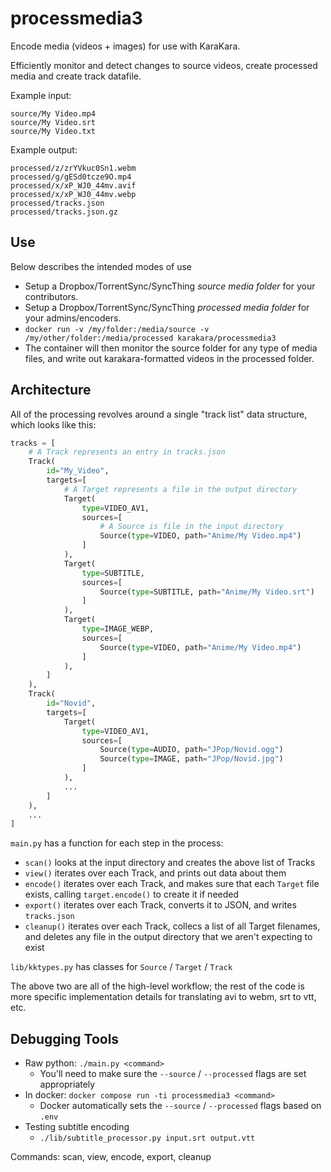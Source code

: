 processmedia3
=============

Encode media (videos + images) for use with KaraKara.

Efficiently monitor and detect changes to source videos, create processed media and create track datafile.

Example input:
```
source/My Video.mp4
source/My Video.srt
source/My Video.txt
```

Example output:
```
processed/z/zrYVkuc0Sn1.webm
processed/g/gESd0tcze9O.mp4
processed/x/xP_WJ0_44mv.avif
processed/x/xP_WJ0_44mv.webp
processed/tracks.json
processed/tracks.json.gz
```

Use
---

Below describes the intended modes of use

* Setup a Dropbox/TorrentSync/SyncThing *source media folder* for your contributors.
* Setup a Dropbox/TorrentSync/SyncThing *processed media folder* for your admins/encoders.
* `docker run -v /my/folder:/media/source -v /my/other/folder:/media/processed karakara/processmedia3`
* The container will then monitor the source folder for any type of media files, and write out
  karakara-formatted videos in the processed folder.


Architecture
------------
All of the processing revolves around a single "track list" data structure,
which looks like this:

```python
tracks = [
    # A Track represents an entry in tracks.json
    Track(
        id="My_Video",
        targets=[
            # A Target represents a file in the output directory
            Target(
                type=VIDEO_AV1,
                sources=[
                    # A Source is file in the input directory
                    Source(type=VIDEO, path="Anime/My Video.mp4")
                ]
            ),
            Target(
                type=SUBTITLE,
                sources=[
                    Source(type=SUBTITLE, path="Anime/My Video.srt")
                ]
            ),
            Target(
                type=IMAGE_WEBP,
                sources=[
                    Source(type=VIDEO, path="Anime/My Video.mp4")
                ]
            ),
        ]
    ),
    Track(
        id="Novid",
        targets=[
            Target(
                type=VIDEO_AV1,
                sources=[
                    Source(type=AUDIO, path="JPop/Novid.ogg")
                    Source(type=IMAGE, path="JPop/Novid.jpg")
                ]
            ),
            ...
        ]
    ),
    ...
]
```

`main.py` has a function for each step in the process:
- `scan()` looks at the input directory and creates the above list of Tracks
- `view()` iterates over each Track, and prints out data about them
- `encode()` iterates over each Track, and makes sure that each `Target` file
  exists, calling `target.encode()` to create it if needed
- `export()` iterates over each Track, converts it to JSON, and writes `tracks.json`
- `cleanup()` iterates over each Track, collecs a list of all Target filenames,
  and deletes any file in the output directory that we aren't expecting to exist

`lib/kktypes.py` has classes for `Source` / `Target` / `Track`

The above two are all of the high-level workflow; the rest of the code is more
specific implementation details for translating avi to webm, srt to vtt, etc.


Debugging Tools
---------------

* Raw python: `./main.py <command>`
    * You'll need to make sure the `--source` / `--processed` flags are set appropriately
* In docker: `docker compose run -ti processmedia3 <command>`
    * Docker automatically sets the `--source` / `--processed` flags based on `.env`
* Testing subtitle encoding
    * `./lib/subtitle_processor.py input.srt output.vtt`

Commands: scan, view, encode, export, cleanup
